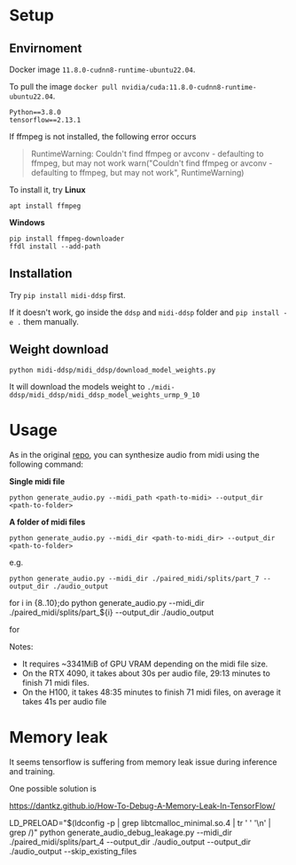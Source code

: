# Setup

## Envirnoment
Docker image `11.8.0-cudnn8-runtime-ubuntu22.04`.

To pull the image `docker pull nvidia/cuda:11.8.0-cudnn8-runtime-ubuntu22.04`.


```
Python==3.8.0
tensorflow==2.13.1
```

If ffmpeg is not installed, the following error occurs

> RuntimeWarning: Couldn't find ffmpeg or avconv - defaulting to ffmpeg, but may not work
  warn("Couldn't find ffmpeg or avconv - defaulting to ffmpeg, but may not work", RuntimeWarning)

To install it, try
**Linux**
```
apt install ffmpeg
```

**Windows**
```
pip install ffmpeg-downloader
ffdl install --add-path
```

## Installation

Try `pip install midi-ddsp` first.

If it doesn't work, go inside the `ddsp` and `midi-ddsp` folder and `pip install -e .` them manually.

## Weight download
```
python midi-ddsp/midi_ddsp/download_model_weights.py
```

It will download the models weight to `./midi-ddsp/midi_ddsp/midi_ddsp_model_weights_urmp_9_10`

# Usage

As in the original [repo](https://github.com/magenta/midi-ddsp), you can synthesize audio from midi using the following command:

**Single midi file**

```
python generate_audio.py --midi_path <path-to-midi> --output_dir <path-to-folder>
```

**A folder of midi files**

```
python generate_audio.py --midi_dir <path-to-midi_dir> --output_dir <path-to-folder>
```

e.g.
```
python generate_audio.py --midi_dir ./paired_midi/splits/part_7 --output_dir ./audio_output
```

for i in {8..10};do python generate_audio.py --midi_dir ./paired_midi/splits/part_${i} --output_dir ./audio_output

for 

Notes:
- It requires ~3341MiB of GPU VRAM depending on the midi file size.
- On the RTX 4090, it takes about 30s per audio file, 29:13 minutes to finish 71 midi files.
- On the H100, it takes 48:35 minutes to finish 71 midi files, on average it takes 41s per audio file

# Memory leak
It seems tensorflow is suffering from memory leak issue during inference and training.

One possible solution is

https://dantkz.github.io/How-To-Debug-A-Memory-Leak-In-TensorFlow/

LD_PRELOAD="$(ldconfig -p | grep libtcmalloc_minimal.so.4 | tr ' ' '\n' | grep /)" python generate_audio_debug_leakage.py --midi_dir ./paired_midi/splits/part_4 --output_dir ./audio_output --output_dir ./audio_output --skip_existing_files